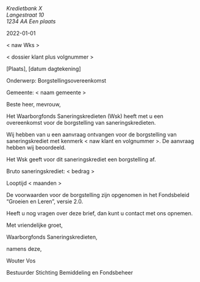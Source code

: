 
<address>
    Kredietbank X<br>
    Langestraat 10<br>
    1234 AA Een plaats
</address>

<time>2022-01-01</time>


< naw Wks >


< dossier klant plus volgnummer >

[Plaats], [datum dagtekening]


Onderwerp: Borgstellingsovereenkomst

Gemeente: < naam gemeente >


Beste heer, mevrouw,

Het Waarborgfonds Saneringskredieten (Wsk) heeft met u een overeenkomst voor de borgstelling van saneringskredieten. 

Wij hebben van u een aanvraag ontvangen voor de borgstelling van saneringskrediet met kenmerk < naw klant en volgnummer >. De aanvraag hebben wij beoordeeld.

Het Wsk geeft voor dit saneringskrediet een borgstelling af. 

Bruto saneringskrediet:		< bedrag >

Looptijd				< maanden >

De voorwaarden voor de borgstelling zijn opgenomen in het Fondsbeleid “Groeien en Leren”, versie 2.0.

Heeft u nog vragen over deze brief, dan kunt u contact met ons opnemen.

Met vriendelijke groet,
 

Waarborgfonds Saneringskredieten,

namens deze,
 



Wouter Vos

Bestuurder Stichting Bemiddeling en Fondsbeheer

